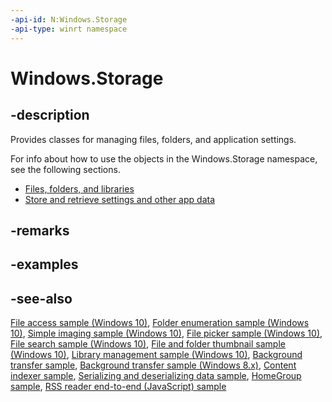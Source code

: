 ```yaml
---
-api-id: N:Windows.Storage
-api-type: winrt namespace
---
```


# Windows.Storage

## -description

Provides classes for managing files, folders, and application settings.

For info about how to use the objects in the Windows.Storage namespace, see the following sections.

+ [Files, folders, and libraries](https://docs.microsoft.com/windows/uwp/files/index)
+ [Store and retrieve settings and other app data](https://docs.microsoft.com/windows/uwp/app-settings/store-and-retrieve-app-data)

## -remarks

## -examples

## -see-also

[File access sample (Windows 10)](https://github.com/Microsoft/Windows-universal-samples/tree/master/Samples/FileAccess), [Folder enumeration sample (Windows 10)](https://go.microsoft.com/fwlink/p/?LinkId=619993), [Simple imaging sample (Windows 10)](https://go.microsoft.com/fwlink/p/?LinkId=620601), [File picker sample (Windows 10)](https://go.microsoft.com/fwlink/p/?LinkId=619994), [File search sample (Windows 10)](https://go.microsoft.com/fwlink/p/?LinkId=620544), [File and folder thumbnail sample (Windows 10)](https://go.microsoft.com/fwlink/p/?LinkId=620545), [Library management sample (Windows 10)](https://go.microsoft.com/fwlink/p/?LinkId=620560), [Background transfer sample](https://github.com/Microsoft/Windows-universal-samples/tree/master/Samples/BackgroundTransfer), [Background transfer sample (Windows 8.x)](https://github.com/microsoftarchive/msdn-code-gallery-microsoft/tree/master/Official%20Windows%20Platform%20Sample/Background%20Transfer%20sample), [Content indexer sample](https://github.com/Microsoft/Windows-universal-samples/tree/master/Samples/ContentIndexer), [Serializing and deserializing data sample](https://github.com/Microsoft/Windows-universal-samples/tree/master/Samples/DataReaderWriter), [HomeGroup sample](https://github.com/Microsoft/Windows-universal-samples/tree/master/Samples/HomeGroup), [RSS reader end-to-end (JavaScript) sample](https://github.com/Microsoft/Windows-universal-samples/tree/master/Samples/FeedReader)
